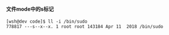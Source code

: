 #### 文件mode中的s标记
```
[wsh@dev code]$ ll -i /bin/sudo
778817 ---s--x--x. 1 root root 143184 Apr 11  2018 /bin/sudo
```

